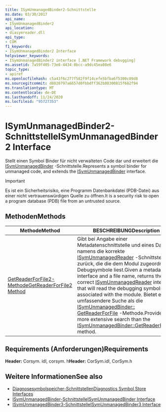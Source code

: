 ```yaml
---
title: ISymUnmanagedBinder2-Schnittstelle
ms.date: 03/30/2017
api_name:
- ISymUnmanagedBinder2
api_location:
- diasymreader.dll
api_type:
- COM
f1_keywords:
- ISymUnmanagedBinder2 Interface
helpviewer_keywords:
- ISymUnmanagedBinder2 interface [.NET Framework debugging]
ms.assetid: 7a59f405-73e8-4434-8bcc-a9dc45ea08e6
topic_type:
- apiref
ms.openlocfilehash: c5a43f6c277f582f9f14cefe5bfba6f5300c09d8
ms.sourcegitcommit: d8020797a6657d0fbbdff362b80300815f682f94
ms.translationtype: MT
ms.contentlocale: de-DE
ms.lasthandoff: 11/24/2020
ms.locfileid: "95727353"
---
```

# <a name="isymunmanagedbinder2-interface"></a><span data-ttu-id="5bf9c-102">ISymUnmanagedBinder2-Schnittstelle</span><span class="sxs-lookup"><span data-stu-id="5bf9c-102">ISymUnmanagedBinder2 Interface</span></span>

<span data-ttu-id="5bf9c-103">Stellt einen Symbol Binder für nicht verwalteten Code dar und erweitert die [ISymUnmanagedBinder](isymunmanagedbinder-interface.md) -Schnittstelle.</span><span class="sxs-lookup"><span data-stu-id="5bf9c-103">Represents a symbol binder for unmanaged code, and extends the [ISymUnmanagedBinder](isymunmanagedbinder-interface.md) interface.</span></span>  
  
> [!IMPORTANT]
> <span data-ttu-id="5bf9c-104">Es ist ein Sicherheitsrisiko, eine Programm Datenbankdatei (PDB-Datei) aus einer nicht vertrauenswürdigen Quelle zu öffnen.</span><span class="sxs-lookup"><span data-stu-id="5bf9c-104">It is a security risk to open a program database (PDB) file from an untrusted source.</span></span>  
  
## <a name="methods"></a><span data-ttu-id="5bf9c-105">Methoden</span><span class="sxs-lookup"><span data-stu-id="5bf9c-105">Methods</span></span>  
  
|<span data-ttu-id="5bf9c-106">Methode</span><span class="sxs-lookup"><span data-stu-id="5bf9c-106">Method</span></span>|<span data-ttu-id="5bf9c-107">BESCHREIBUNG</span><span class="sxs-lookup"><span data-stu-id="5bf9c-107">Description</span></span>|  
|------------|-----------------|  
|[<span data-ttu-id="5bf9c-108">GetReaderForFile2-Methode</span><span class="sxs-lookup"><span data-stu-id="5bf9c-108">GetReaderForFile2 Method</span></span>](isymunmanagedbinder2-getreaderforfile2-method.md)|<span data-ttu-id="5bf9c-109">Gibt bei Angabe einer Metadatenschnittstelle und eines Datei namens die korrekte [ISymUnmanagedReader](isymunmanagedreader-interface.md) -Schnittstelle zurück, die die dem Modul zugeordneten Debugsymbole liest.</span><span class="sxs-lookup"><span data-stu-id="5bf9c-109">Given a metadata interface and a file name, returns the correct [ISymUnmanagedReader](isymunmanagedreader-interface.md) interface that will read the debugging symbols associated with the module.</span></span> <span data-ttu-id="5bf9c-110">Bietet eine umfassendere Suche als die [ISymUnmanagedBinder:: GetReaderForFile](isymunmanagedbinder-getreaderforfile-method.md) -Methode.</span><span class="sxs-lookup"><span data-stu-id="5bf9c-110">Provides a more extensive search than the [ISymUnmanagedBinder::GetReaderForFile](isymunmanagedbinder-getreaderforfile-method.md) method.</span></span>|  
  
## <a name="requirements"></a><span data-ttu-id="5bf9c-111">Requirements (Anforderungen)</span><span class="sxs-lookup"><span data-stu-id="5bf9c-111">Requirements</span></span>  

 <span data-ttu-id="5bf9c-112">**Header:** Corsym. idl, corsym. h</span><span class="sxs-lookup"><span data-stu-id="5bf9c-112">**Header:** CorSym.idl, CorSym.h</span></span>  
  
## <a name="see-also"></a><span data-ttu-id="5bf9c-113">Weitere Informationen</span><span class="sxs-lookup"><span data-stu-id="5bf9c-113">See also</span></span>

- [<span data-ttu-id="5bf9c-114">Diagnosesymbolspeicher-Schnittstellen</span><span class="sxs-lookup"><span data-stu-id="5bf9c-114">Diagnostics Symbol Store Interfaces</span></span>](diagnostics-symbol-store-interfaces.md)
- [<span data-ttu-id="5bf9c-115">ISymUnmanagedBinder-Schnittstelle</span><span class="sxs-lookup"><span data-stu-id="5bf9c-115">ISymUnmanagedBinder Interface</span></span>](isymunmanagedbinder-interface.md)
- [<span data-ttu-id="5bf9c-116">ISymUnmanagedBinder3-Schnittstelle</span><span class="sxs-lookup"><span data-stu-id="5bf9c-116">ISymUnmanagedBinder3 Interface</span></span>](isymunmanagedbinder3-interface.md)
